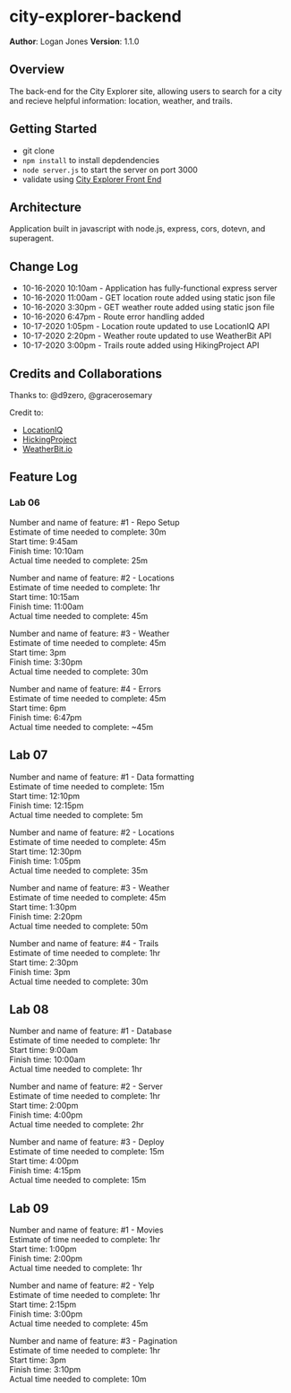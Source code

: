 # city-explorer-backend

**Author**: Logan Jones
**Version**: 1.1.0

## Overview

The back-end for the City Explorer site, allowing users to search for a city and recieve helpful information: location, weather, and trails.
<!-- Provide a high level overview of what this application is and why you are building it, beyond the fact that it's an assignment for this class. (i.e. What's your problem domain?) -->

## Getting Started

- git clone
- `npm install` to install depdendencies
- `node server.js` to start the server on port 3000
- validate using [City Explorer Front End](https://codefellows.github.io/code-301-guide/curriculum/city-explorer-app/front-end/)
<!-- What are the steps that a user must take in order to build this app on their own machine and get it running? -->

## Architecture
<!-- Provide a detailed description of the application design. What technologies (languages, libraries, etc) you're using, and any other relevant design information. -->
Application built in javascript with node.js, express, cors, dotevn, and superagent.

## Change Log

<!-- Use this area to document the iterative changes made to your application as each feature is successfully implemented. Use time stamps. Here's an examples:

01-01-2001 4:59pm - Application now has a fully-functional express server, with a GET route for the location resource.-->

- 10-16-2020 10:10am - Application has fully-functional express server
- 10-16-2020 11:00am - GET location route added using static json file
- 10-16-2020 3:30pm - GET weather route added using static json file
- 10-16-2020 6:47pm - Route error handling added
- 10-17-2020 1:05pm - Location route updated to use LocationIQ API
- 10-17-2020 2:20pm - Weather route updated to use WeatherBit API
- 10-17-2020 3:00pm - Trails route added using HikingProject API

## Credits and Collaborations
<!-- Give credit (and a link) to other people or resources that helped you build this application. -->

Thanks to: @d9zero, @gracerosemary

Credit to:

- [LocationIQ](https://locationiq.com/docs)
- [HickingProject](https://www.hikingproject.com/data)
- [WeatherBit.io](https://www.weatherbit.io/api)

## Feature Log

### Lab 06

Number and name of feature: #1 - Repo Setup  
Estimate of time needed to complete: 30m  
Start time: 9:45am  
Finish time: 10:10am  
Actual time needed to complete: 25m  

Number and name of feature: #2 - Locations  
Estimate of time needed to complete: 1hr  
Start time: 10:15am  
Finish time: 11:00am  
Actual time needed to complete: 45m  

Number and name of feature: #3 - Weather  
Estimate of time needed to complete: 45m  
Start time: 3pm  
Finish time: 3:30pm  
Actual time needed to complete: 30m  

Number and name of feature: #4 - Errors  
Estimate of time needed to complete: 45m  
Start time: 6pm  
Finish time: 6:47pm  
Actual time needed to complete: ~45m  

## Lab 07

Number and name of feature: #1 - Data formatting  
Estimate of time needed to complete: 15m  
Start time: 12:10pm  
Finish time: 12:15pm  
Actual time needed to complete: 5m  

Number and name of feature: #2 - Locations  
Estimate of time needed to complete: 45m  
Start time: 12:30pm  
Finish time: 1:05pm  
Actual time needed to complete: 35m  

Number and name of feature: #3 - Weather  
Estimate of time needed to complete: 45m  
Start time: 1:30pm  
Finish time: 2:20pm  
Actual time needed to complete: 50m  

Number and name of feature: #4 - Trails  
Estimate of time needed to complete: 1hr  
Start time: 2:30pm  
Finish time: 3pm  
Actual time needed to complete: 30m

## Lab 08

Number and name of feature: #1 - Database  
Estimate of time needed to complete: 1hr  
Start time: 9:00am  
Finish time: 10:00am  
Actual time needed to complete: 1hr

Number and name of feature: #2 - Server  
Estimate of time needed to complete: 1hr  
Start time: 2:00pm  
Finish time: 4:00pm  
Actual time needed to complete: 2hr  

Number and name of feature:  #3 - Deploy  
Estimate of time needed to complete: 15m  
Start time: 4:00pm  
Finish time: 4:15pm  
Actual time needed to complete: 15m  

## Lab 09

Number and name of feature: #1 - Movies  
Estimate of time needed to complete: 1hr  
Start time: 1:00pm  
Finish time: 2:00pm  
Actual time needed to complete: 1hr  

Number and name of feature: #2 - Yelp  
Estimate of time needed to complete: 1hr  
Start time: 2:15pm  
Finish time: 3:00pm  
Actual time needed to complete: 45m  

Number and name of feature: #3 - Pagination  
Estimate of time needed to complete: 1hr  
Start time: 3pm  
Finish time: 3:10pm  
Actual time needed to complete: 10m  
